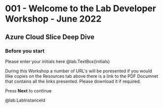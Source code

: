 # 001 - Welcome to the Lab Developer Workshop - June 2022
## Azure Cloud Slice Deep Dive

### Before you start

Please enter your initials here @lab.TextBox(initials)

 <!-- Please log on to the virtual machine using the credentials:

 > Username: +++@lab.VirtualMachine(Windows10Base).Username+++
 > 
 > Password: +++@lab.VirtualMachine(Windows10Base).Password+++

 -->
 
During this Workshop a number of URL's will be poresented if you would lilke copies on the Resources tab above there is a link to the PDF Documnet that contains all the links presented.  Please download it if required.

 
Press **Next** to continue

@lab.LabInstanceId
